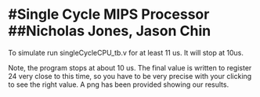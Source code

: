 #Single Cycle MIPS Processor
##Nicholas Jones, Jason Chin
============================

To simulate run singleCycleCPU_tb.v for at least 11 us. It will stop at 10us.

Note, the program stops at about 10 us.  The final value is written to register
24 very close to this time, so you have to be very precise with your clicking
to see the right value.  A png has been provided showing our results.